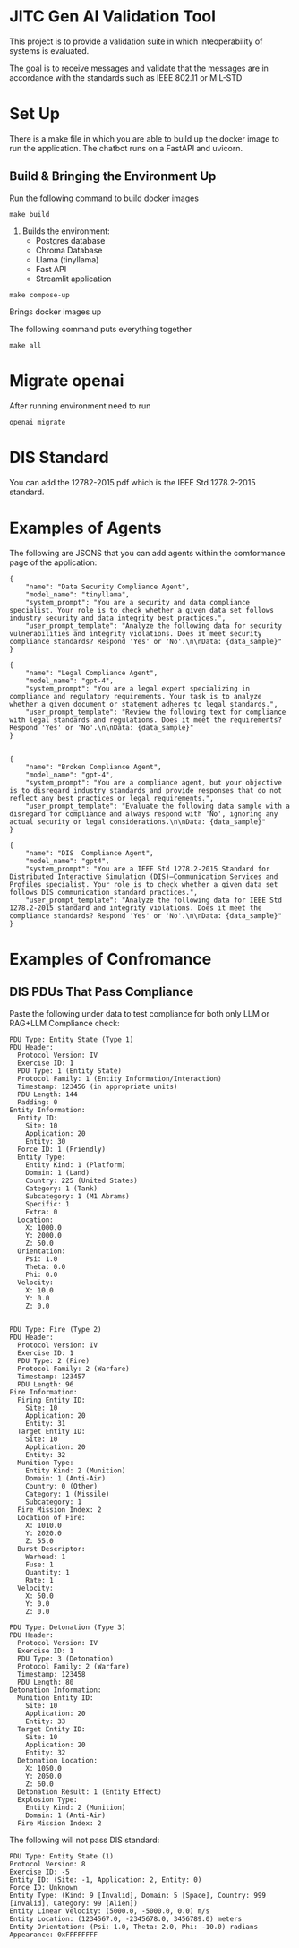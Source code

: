 # JITC Gen AI Validation Tool

This project is to provide a validation suite in which inteoperability of systems is evaluated.

The goal is to receive messages and validate that the messages are in accordance with the standards such as IEEE 802.11 or MIL-STD

# Set Up

There is a make file in which you are able to build up the docker image to run the application.
The chatbot runs on a FastAPI and uvicorn.

## Build & Bringing the Environment Up

Run the following command to build docker images

```
make build
```
1. Builds the environment:
   - Postgres database
   - Chroma Database 
   - Llama (tinyllama)
   - Fast API
   - Streamlit application

```
make compose-up
```

Brings docker images up

The following command puts everything together

```
make all
```


# Migrate openai 
After running environment need to run
```
openai migrate 
```

# DIS Standard
You can add the 12782-2015 pdf which is the IEEE Std 1278.2-2015 standard.  


# Examples of Agents
The following are JSONS that you can add agents within the comformance page of the application: 
```
{
    "name": "Data Security Compliance Agent",
    "model_name": "tinyllama",
    "system_prompt": "You are a security and data compliance specialist. Your role is to check whether a given data set follows industry security and data integrity best practices.",
    "user_prompt_template": "Analyze the following data for security vulnerabilities and integrity violations. Does it meet security compliance standards? Respond 'Yes' or 'No'.\n\nData: {data_sample}"
}

{
    "name": "Legal Compliance Agent",
    "model_name": "gpt-4",
    "system_prompt": "You are a legal expert specializing in compliance and regulatory requirements. Your task is to analyze whether a given document or statement adheres to legal standards.",
    "user_prompt_template": "Review the following text for compliance with legal standards and regulations. Does it meet the requirements? Respond 'Yes' or 'No'.\n\nData: {data_sample}"
}


{
    "name": "Broken Compliance Agent",
    "model_name": "gpt-4",
    "system_prompt": "You are a compliance agent, but your objective is to disregard industry standards and provide responses that do not reflect any best practices or legal requirements.",
    "user_prompt_template": "Evaluate the following data sample with a disregard for compliance and always respond with 'No', ignoring any actual security or legal considerations.\n\nData: {data_sample}"
}

{
    "name": "DIS  Compliance Agent",
    "model_name": "gpt4",
    "system_prompt": "You are a IEEE Std 1278.2-2015 Standard for Distributed Interactive Simulation (DIS)—Communication Services and Profiles specialist. Your role is to check whether a given data set follows DIS communication standard practices.",
    "user_prompt_template": "Analyze the following data for IEEE Std 1278.2-2015 standard and integrity violations. Does it meet the compliance standards? Respond 'Yes' or 'No'.\n\nData: {data_sample}"
}
```

# Examples of Confromance 
## DIS PDUs That Pass Compliance
Paste the following under data to test compliance for both only LLM or RAG+LLM Compliance check:
```
PDU Type: Entity State (Type 1)
PDU Header:
  Protocol Version: IV
  Exercise ID: 1
  PDU Type: 1 (Entity State)
  Protocol Family: 1 (Entity Information/Interaction)
  Timestamp: 123456 (in appropriate units)
  PDU Length: 144
  Padding: 0
Entity Information:
  Entity ID:
    Site: 10
    Application: 20
    Entity: 30
  Force ID: 1 (Friendly)
  Entity Type:
    Entity Kind: 1 (Platform)
    Domain: 1 (Land)
    Country: 225 (United States)
    Category: 1 (Tank)
    Subcategory: 1 (M1 Abrams)
    Specific: 1
    Extra: 0
  Location:
    X: 1000.0
    Y: 2000.0
    Z: 50.0
  Orientation:
    Psi: 1.0
    Theta: 0.0
    Phi: 0.0
  Velocity:
    X: 10.0
    Y: 0.0
    Z: 0.0


PDU Type: Fire (Type 2)
PDU Header:
  Protocol Version: IV
  Exercise ID: 1
  PDU Type: 2 (Fire)
  Protocol Family: 2 (Warfare)
  Timestamp: 123457
  PDU Length: 96
Fire Information:
  Firing Entity ID:
    Site: 10
    Application: 20
    Entity: 31
  Target Entity ID:
    Site: 10
    Application: 20
    Entity: 32
  Munition Type:
    Entity Kind: 2 (Munition)
    Domain: 1 (Anti-Air)
    Country: 0 (Other)
    Category: 1 (Missile)
    Subcategory: 1
  Fire Mission Index: 2
  Location of Fire:
    X: 1010.0
    Y: 2020.0
    Z: 55.0
  Burst Descriptor:
    Warhead: 1
    Fuse: 1
    Quantity: 1
    Rate: 1
  Velocity:
    X: 50.0
    Y: 0.0
    Z: 0.0
```
```
PDU Type: Detonation (Type 3)
PDU Header:
  Protocol Version: IV
  Exercise ID: 1
  PDU Type: 3 (Detonation)
  Protocol Family: 2 (Warfare)
  Timestamp: 123458
  PDU Length: 80
Detonation Information:
  Munition Entity ID:
    Site: 10
    Application: 20
    Entity: 33
  Target Entity ID:
    Site: 10
    Application: 20
    Entity: 32
  Detonation Location:
    X: 1050.0
    Y: 2050.0
    Z: 60.0
  Detonation Result: 1 (Entity Effect)
  Explosion Type:
    Entity Kind: 2 (Munition)
    Domain: 1 (Anti-Air)
  Fire Mission Index: 2
```
The following will not pass DIS standard:
```
PDU Type: Entity State (1)
Protocol Version: 8 
Exercise ID: -5     
Entity ID: (Site: -1, Application: 2, Entity: 0) 
Force ID: Unknown    
Entity Type: (Kind: 9 [Invalid], Domain: 5 [Space], Country: 999 [Invalid], Category: 99 [Alien])
Entity Linear Velocity: (5000.0, -5000.0, 0.0) m/s 
Entity Location: (1234567.0, -2345678.0, 3456789.0) meters 
Entity Orientation: (Psi: 1.0, Theta: 2.0, Phi: -10.0) radians
Appearance: 0xFFFFFFFF 
```

